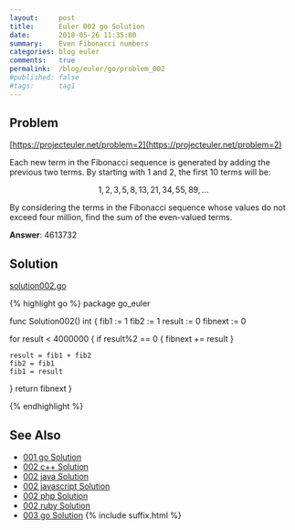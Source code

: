 ```yaml
---
layout:     post
title:      Euler 002 go Solution
date:       2018-05-26 11:35:00
summary:    Even Fibonacci numbers
categories: blog euler
comments:   true
permalink:  /blog/euler/go/problem_002
#published: false
#tags:      tag1
---
```


## Problem

[https://projecteuler.net/problem=2](https://projecteuler.net/problem=2)

Each new term in the Fibonacci sequence is generated by adding the previous two terms. By starting with 1 and 2, the first 10 terms will be:

$$1, 2, 3, 5, 8, 13, 21, 34, 55, 89, ...$$

By considering the terms in the Fibonacci sequence whose values do not exceed four million, find the sum of the even-valued terms.

**Answer**: 4613732

## Solution

[solution002.go](https://github.com/tvarley/go_euler/blob/master/solution002.go)

{% highlight go %}
package go_euler

func Solution002() int {
  fib1 := 1
  fib2 := 1
  result := 0
  fibnext := 0

  for result < 4000000 {
    if result%2 == 0 {
      fibnext += result
    }

    result = fib1 + fib2
    fib2 = fib1
    fib1 = result
  }
  return fibnext
}

{% endhighlight %}

## See Also
* [001 go Solution]({{site.baseurl}}/blog/euler/go/problem_001)
* [002 c++ Solution]({{site.baseurl}}/blog/euler/cpp/problem_002)
* [002 java Solution]({{site.baseurl}}/blog/euler/java/problem_002)
* [002 javascript Solution]({{site.baseurl}}/blog/euler/javascript/problem_002)
* [002 php Solution]({{site.baseurl}}/blog/euler/php/problem_002)
* [002 ruby Solution]({{site.baseurl}}/blog/euler/ruby/problem_002)
* [003 go Solution]({{site.baseurl}}/blog/euler/go/problem_003)
{% include suffix.html %}
